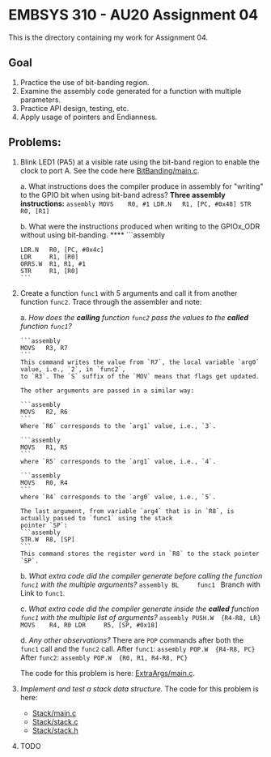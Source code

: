 # EMBSYS 310 - AU20 Assignment 04
This is the directory containing my work for Assignment 04.

## Goal
1. Practice the use of bit-banding region.
2. Examine the assembly code generated for a function with multiple parameters.
3. Practice API design, testing, etc.
4. Apply usage of pointers and Endianness.

## Problems:
1. Blink LED1 (PA5) at a visible rate using the bit-band region to enable the clock to port A. 
   See the code here [BitBanding/main.c](https://github.com/pletchm/embsys310/blob/main/assignment04/BitBanding/main.c).

    a. What instructions does the compiler produce in assembly for "writing" to the GPIO bit
       when using bit-band adress?
       **Three assembly instructions:**
       ```assembly
       MOVS    R0, #1
       LDR.N   R1, [PC, #0x48]
       STR     R0, [R1]
       ```
    
    b. What were the instructions produced when writing to the GPIOx_ODR without using bit-banding.
       ****
       ```assembly

       LDR.N   R0, [PC, #0x4c]
       LDR     R1, [R0]
       ORRS.W  R1, R1, #1
       STR     R1, [R0]
       ```
2. Create a function `func1` with 5 arguments and call it from another function `func2`.
   Trace through the assembler and note:

	a. _How does the **calling** function `func2` pass the values to the
	   **called** function `func1`?_

	   ```assembly
	   MOVS   R3, R7
	   ```
	   This command writes the value from `R7`, the local variable `arg0` value, i.e., `2`, in `func2`, 
	   to `R3`. The `S` suffix of the `MOV` means that flags get updated.
	   
	   The other arguments are passed in a similar way:

	   ```assembly
	   MOVS   R2, R6
	   ```
	   Where `R6` corresponds to the `arg1` value, i.e., `3`.

	   ```assembly
	   MOVS   R1, R5
	   ```
	   where `R5` corresponds to the `arg1` value, i.e., `4`.

	   ```assembly
	   MOVS   R0, R4
	   ```
	   where `R4` corresponds to the `arg0` value, i.e., `5`. 

	   The last argument, from variable `arg4` that is in `R8`, is actually passed to `func1` using the stack
	   pointer `SP`:
	   ```assembly
	   STR.W  R8, [SP]
	   ```
	   This command stores the register word in `R8` to the stack pointer `SP`.

	b. _What extra code did the compiler generate before calling the function `func1` with
	   the multiple arguments?_
	   ```assembly
	   BL     func1
	   ```
	   Branch with Link to `func1`.

	c. _What extra code did the compiler generate inside the **called** function `func1`
	   with the multiple list of arguments?_
	   ```assembly
	   PUSH.W  {R4-R8, LR}
	   MOVS    R4, R0
	   LDR     R5, [SP, #0x18]
	   ```

	d. _Any other observations?_
	   There are `POP` commands after both the `func1` call and the `func2` call.
	   After `func1`:
	   ```assembly
	   POP.W  {R4-R8, PC}
	   ```
	   After `func2`:
	   ```assembly
	   POP.W  {R0, R1, R4-R8, PC}
	   ```

   The code for this problem is here: [ExtraArgs/main.c](https://github.com/pletchm/embsys310/blob/main/assignment04/ExtraArgs/main.c).

3. _Implement and test a stack data structure._
   The code for this problem is here:
   * [Stack/main.c](https://github.com/pletchm/embsys310/blob/main/assignment04/Stack/main.c)
   * [Stack/stack.c](https://github.com/pletchm/embsys310/blob/main/assignment04/Stack/stack.c)
   * [Stack/stack.h](https://github.com/pletchm/embsys310/blob/main/assignment04/Stack/stack.h)

4. TODO

